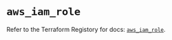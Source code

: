 # `aws_iam_role`

Refer to the Terraform Registory for docs: [`aws_iam_role`](https://registry.terraform.io/providers/hashicorp/aws/3.76.1/docs/resources/iam_role).
